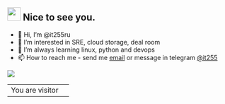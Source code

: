 <h2><img src="https://emojis.slackmojis.com/emojis/images/1495224255/2288/christmas_parrot.gif?1495224255" width="30"/> Nice to see you.</h2>

- 👋 Hi, I’m @it255ru
- 👀 I’m interested in SRE, cloud storage, deal room
- 🌱 I’m always learning linux, python and devops  
- 📫 How to reach me - send me [email](anton@it255.ru) or message in telegram [@it255](it255)

<!---
it255ru/it255ru is a ✨ special ✨ repository because its `README.md` (this file) appears on your GitHub profile.
You can click the Preview link to take a look at your changes.
--->




<p>
  <img src="https://github-readme-stats.vercel.app/api?username=it255ru&bg_color=45,E76544,8F4E92&title_color=FFFFFF&text_color=FFFFFF&icon_color=FFFFFF&show_icons=true&hide_border=true">
</p>

<table>
  <tr>
    <td>You are visitor</td>
    <td><img src="https://profile-counter.glitch.me/it255ru/count.svg" alt="" /></td>
  </tr>
</table>
